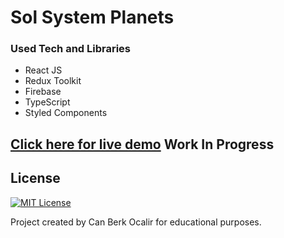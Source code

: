 # Sol System Planets
### Used Tech and Libraries
* React JS
* Redux Toolkit
* Firebase
* TypeScript
* Styled Components

## [Click here for live demo](https://sol-system.vercel.app/) Work In Progress

## License

[![MIT License](https://img.shields.io/badge/License-MIT-green.svg)](https://choosealicense.com/licenses/mit/)

Project created by Can Berk Ocalir for educational purposes.